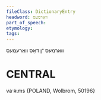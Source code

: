 ```yaml
---
fileClass: DictionaryEntry
headword: וואַרמעס
part_of_speech: 
etymology: 
tags: 
---
```

 וואַרמעס
־ן
דאָס
וואַרעמעס

CENTRAL
========

vaˑʀɩms {POLAND, Wolbrom, 50196}
